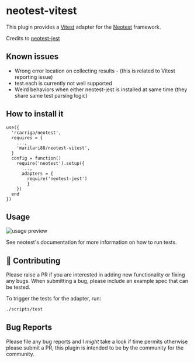 # neotest-vitest

This plugin provides a [Vitest](https://vitest.dev/) adapter for the [Neotest](https://github.com/rcarriga/neotest) framework.

Credits to [neotest-jest](https://github.com/haydenmeade/neotest-jest)

## Known issues
- Wrong error location on collecting results - (this is related to Vitest reporting issue)
- test.each is currently not well supported
- Weird behaviors when either neotest-jest is installed at same time (they share same test parsing logic)

## How to install it
```
use({
  'rcarriga/neotest',
  requires = {
    ...,
    'marilari88/neotest-vitest',
  }
  config = function()
    require('neotest').setup({
      ...,
      adapters = {
        require('neotest-jest') 
        }
    })
  end
})
```

## Usage
![usage preview](https://user-images.githubusercontent.com/32909388/185812063-d05d9cc7-b9aa-43ed-915b-cf156e3f0c52.gif)

See neotest's documentation for more information on how to run tests.

## :gift: Contributing

Please raise a PR if you are interested in adding new functionality or fixing any bugs. When submitting a bug, please include an example spec that can be tested.

To trigger the tests for the adapter, run:

```sh
./scripts/test
```

## Bug Reports

Please file any bug reports and I _might_ take a look if time permits otherwise please submit a PR, this plugin is intended to be by the community for the community.
